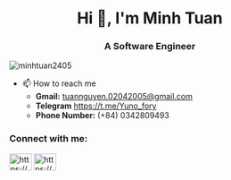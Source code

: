 <h1 align="center">Hi 👋, I'm Minh Tuan</h1>
<h3 align="center">A Software Engineer</h3>

<p align="left"> <img src="https://komarev.com/ghpvc/?username=minhtuan2405&label=Profile%20views&color=0e75b6&style=flat" alt="minhtuan2405" /> </p>


- 📫 How to reach me 
    - **Gmail:** tuannguyen.02042005@gmail.com
    - **Telegram**  https://t.me/Yuno_fory
    - **Phone Number:** (+84) 0342809493

<h3 align="left">Connect with me:</h3>
<p align="left">
<a href="https://www.linkedin.com/in/minhtuan2405dev/" target="blank"><img align="center" src="https://raw.githubusercontent.com/rahuldkjain/github-profile-readme-generator/master/src/images/icons/Social/linked-in-alt.svg" alt="https://www.linkedin.com/in/minhtuan2405dev/" height="30" width="40" /></a>
<a href="https://www.facebook.com/mnhtn245/" target="blank"><img align="center" src="https://raw.githubusercontent.com/rahuldkjain/github-profile-readme-generator/master/src/images/icons/Social/facebook.svg" alt="https://www.facebook.com/profile.php?id=100051197601834" height="30" width="40" /></a>
</p>
